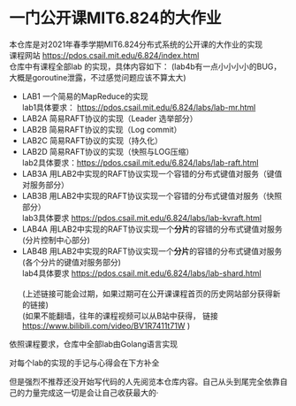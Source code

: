 # 一门公开课MIT6.824的大作业
本仓库是对2021年春季学期MIT6.824分布式系统的公开课的大作业的实现<br>
课程网站 https://pdos.csail.mit.edu/6.824/index.html <br>
仓库中有课程全部lab 的实现，具体内容如下：
(lab4b有一点小小小小的BUG，大概是goroutine泄露，不过感觉问题应该不算太大)
- LAB1 一个简易的MapReduce的实现 <br>
lab1具体要求： https://pdos.csail.mit.edu/6.824/labs/lab-mr.html
- LAB2A 简易RAFT协议的实现（Leader 选举部分）
- LAB2B 简易RAFT协议的实现（Log commit）
- LAB2C 简易RAFT协议的实现（持久化）
- LAB2D 简易RAFT协议的实现（快照与LOG压缩）<br>
lab2具体要求：https://pdos.csail.mit.edu/6.824/labs/lab-raft.html
- LAB3A 用LAB2中实现的RAFT协议实现一个容错的分布式键值对服务（键值对服务部分）
- LAB3B 用LAB2中实现的RAFT协议实现一个容错的分布式键值对服务（快照部分）<br>
lab3具体要求 https://pdos.csail.mit.edu/6.824/labs/lab-kvraft.html
- LAB4A 用LAB2中实现的RAFT协议实现一个<strong>分片</strong>的容错的分布式键值对服务 (分片控制中心部分)
- LAB4B 用LAB2中实现的RAFT协议实现一个<strong>分片</strong>的容错的分布式键值对服务 (各个分片的键值对服务部分)<br>
lab4具体要求 https://pdos.csail.mit.edu/6.824/labs/lab-shard.html<br><br>
(上述链接可能会过期，如果过期可在公开课课程首页的历史网站部分获得新的链接)<br>
(如果不能翻墙，往年的课程视频可以从B站中获得， 链接 https://www.bilibili.com/video/BV1R7411t71W )

依照课程要求，仓库中全部lab由Golang语言实现

对每个lab的实现的手记与心得会在下方补全

但是强烈不推荐还没开始写代码的人先阅览本仓库内容。自己从头到尾完全依靠自己的力量完成这一切是会让自己收获最大的·
